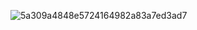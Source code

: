 


![5a309a4848e5724164982a83a7ed3ad7](https://user-images.githubusercontent.com/116601864/197637708-31c05c15-0f56-4bd2-a62c-3cdb88c0dce5.gif)
